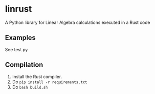 # linrust
A Python library for Linear Algebra calculations executed in a Rust code

## Examples
See test.py

## Compilation
1. Install the Rust compiler.
2. Do ```pip install -r requirements.txt```
4. Do ```bash build.sh```
